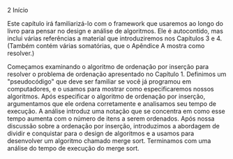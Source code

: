 2 Início

Este capítulo irá familiarizá-lo com o framework que usaremos ao longo do livro para pensar no design e análise de algoritmos. Ele é autocontido, mas inclui várias referências a material que introduziremos nos Capítulos 3 e 4. (Também contém várias somatórias, que o Apêndice A mostra como resolver.)

Começamos examinando o algoritmo de ordenação por inserção para resolver o problema de ordenação apresentado no Capítulo 1. Definimos um "pseudocódigo" que deve ser familiar se você já programou em computadores, e o usamos para mostrar como especificaremos nossos algoritmos. Após especificar o algoritmo de ordenação por inserção, argumentamos que ele ordena corretamente e analisamos seu tempo de execução. A análise introduz uma notação que se concentra em como esse tempo aumenta com o número de itens a serem ordenados. Após nossa discussão sobre a ordenação por inserção, introduzimos a abordagem de dividir e conquistar para o design de algoritmos e a usamos para desenvolver um algoritmo chamado merge sort. Terminamos com uma análise do tempo de execução do merge sort.
